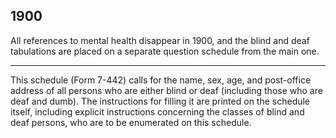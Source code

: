 
1900
------

All references to mental health disappear in 1900, and the blind and deaf tabulations are placed on a separate question schedule from the main one. 

------

This schedule (Form 7-442) calls for the name, sex, age, and post-office address of all persons who are either blind or deaf (including those who are deaf and dumb). The instructions for filling it are printed on the schedule itself, including explicit instructions concerning the classes of blind and deaf persons, who are to be enumerated on this schedule.